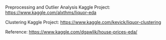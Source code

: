 Preprocessing and Outlier Analysis Kaggle Project:
https://www.kaggle.com/alxthms/liquor-eda

Clustering Kaggle Project:
https://www.kaggle.com/kevick/liquor-clustering

Reference:
https://www.kaggle.com/dgawlik/house-prices-eda/
